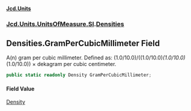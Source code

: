 #### [Jcd.Units](index.md 'index')
### [Jcd.Units.UnitsOfMeasure.SI](Jcd.Units.UnitsOfMeasure.SI.md 'Jcd.Units.UnitsOfMeasure.SI').[Densities](Densities.md 'Jcd.Units.UnitsOfMeasure.SI.Densities')

## Densities.GramPerCubicMillimeter Field

A(n) gram per cubic millimeter. Defined as: (1.0/10.0)/((1.0/10.0)*(1.0/10.0)*(1.0/10.0)) × dekagram per cubic centimeter.

```csharp
public static readonly Density GramPerCubicMillimeter;
```

#### Field Value
[Density](Density.md 'Jcd.Units.UnitTypes.Density')